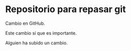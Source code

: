 # Repositorio para repasar git

Cambio en GitHub.

Este cambio sí que es importante.

Alguien ha subido un cambio.
